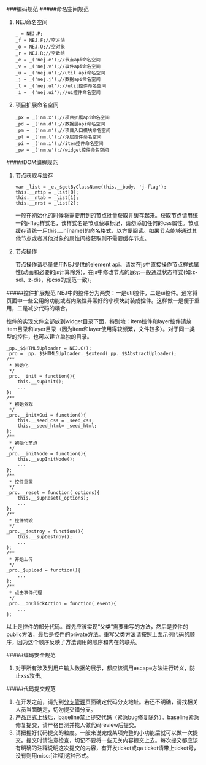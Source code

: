 ###编码规范
#####命名空间规范
1.	NEJ命名空间
	
	```
	_ = NEJ.P;
	_f = NEJ.F;//空方法
	_o = NEJ.O;//空对象
	_r = NEJ.R;//空数组
	_e = _('nej.e');//节点api命名空间
	_v = _('nej.v');//事件api命名空间
	_u = _('nej.u');//util api命名空间
	_j = _('nej.j');//数据api命名空间
	_t = _('nej.ut');//util控件命名空间
	_i = _('nej.ui');//ui控件命名空间
	```

2.	项目扩展命名空间
	
	```
	_px = _('nm.x');//项目扩展api命名空间
	_pd = _('nm.d');//数据层api命名空间
	_pm = _('nm.m');//项目入口模块命名空间
	_pl = _('nm.l');//浮层控件命名空间
	_pi = _('nm.i');//item控件命名空间
	_pw = _('nm.w');//widget控件命名空间
	```
	
#####DOM编程规范

1.	节点获取与缓存
	
	```
	var _list = _e._$getByClassName(this.__body, 'j-flag');
    this.__ntip = _list[0];
    this.__ntab = _list[1];
    this.__nrst = _list[2];
	```
	一般在初始化的时候将需要用到的节点批量获取并缓存起来。获取节点请用统一的j-flag样式名，该样式名是节点获取标记，请勿添加任何的css属性。节点缓存请统一用this.__n[name]的命名格式，以方便阅读。如果节点能够通过其他节点或者其他对象的属性间接获取则不需要缓存节点。
2.	节点操作
	
	节点操作请尽量使用NEJ提供的element api。请勿在js中直接操作节点样式属性(动画和必要的js计算除外)，在js中修改节点的展示一般通过状态样式(如:z-sel、z-dis，和css的规范一致)。
	
#####控件扩展规范
NEJ中的控件分为两类：一是util控件，二是ui控件。通常将页面中一些公用的功能或者内聚性非常好的小模块封装成控件。这样做一是便于重用，二是减少代码的耦合。

控件的实现文件全部放到widget目录下面，特别地：item控件和layer控件请放item目录和layer目录（因为item和layer使用得较频繁，文件较多）。对于同一类型的控件，也可以建立单独的目录。

```
_pp._$$HTML5Uploader = NEJ.C();
_pro = _pp._$$HTML5Uploader._$extend(_pp._$$AbstractUploader);
/**
 * 初始化
 */
_pro.__init = function(){
	this.__supInit();
	...
};
/**
 * 初始外观
 */
_pro.__initXGui = function(){
	this.__seed_css = _seed_css;
	this.__seed_html= _seed_html;
};
/**
 * 初始化节点
 */
_pro.__initNode = function(){
	this.__supInitNode();
    ...
};
/**
 * 控件重置
 */
_pro.__reset = function(_options){
	this.__supReset(_options);
	...
};
/**
 * 控件销毁
 */
_pro.__destroy = function(){
	this.__supDestroy();
	...
};
/**
 * 开始上传
 */
_pro._$upload = function(){
	...
};
/**
 * 点击事件代理
 */
_pro.__onClickAction = function(_event){
	...
};
```

以上是控件的部分代码。首先应该实现“父类”需要重写的方法，然后是控件的public方法，最后是控件的private方法。重写父类方法请按照上面示例代码的顺序，因为这个顺序反映了方法调用的顺序和内在的联系。

#####编码安全规范

1.	对于所有涉及到用户输入数据的展示，都应该调用escape方法进行转义，防止xss攻击。

#####代码提交规范
1.	在开发之前，请先到[分支管理](http://doc.hz.netease.com/pages/viewpage.action?pageId=36465699)页面确定代码分支地址。若还不明确，请找相关人员当面确定，切勿提交错分支。
2.	产品正式上线后，baseline禁止提交代码（紧急bug修复除外）。baseline紧急修复提交，请严格自测并找人做代码review后提交。
3.	请把握好代码提交的粒度。一般来说完成某项完整的小功能后就可以做一次提交。提交时请注意检查，切记不要将一些无关内容提交上去。每次提交都应该有明确的注释说明这次提交的内容，有开发ticket或qa ticket请带上ticket号，没有则用misc:[注释]这种形式。